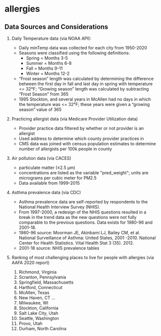 # allergies
## Data Sources and Considerations

1. Daily Temperature data (via NOAA API): 
	* Daily minTemp data was collected for each city from 1950-2020
	* Seasons were classified using the following definitions:
		* Spring = Months 3-5
		* Summer = Months 6-8
		* Fall = Months 9-11
		* Winter = Months 12-2
	* “Frost season” length was calculated by determining the difference between the first day in fall and last day in spring with temperature <= 32°F; “Growing season” length was calculated by subtracting “Frost Season” from 365
	* 1995 Stockton, and several years in McAllen had no days in which the temperature was <= 32°F; these years were given a “growing season” value of 365

2. Practicing allergist data (via Medicare Provider Utilization data)
	* Provider practice data filtered by whether or not provider is an allergist
	* Used address to determine which county provider practices in
	* CMS data was joined with census population estimates to determine number of allergists per 100k people in county

3. Air pollution data (via CACES)
	* particulate matter (≤2.5 μm)
	* concentrations are listed as the variable "pred_weight"; units are micrograms per cubic meter for PM2.5
	* Data available from 1999-2015

4. Asthma prevalence data (via CDC)
	* Asthma prevalence data are self-reported by respondents to the National Health Interview Survey (NHIS). 
	* From 1997-2000, a redesign of the NHIS questions resulted in a break in the trend data as the new questions were not fully comparable to the previous questions. Data exists for 1980-96 and 2001-18.
	* 1980-96 source: Moorman JE, Akinbami LJ, Bailey CM, et al. National Surveillance of Asthma: United States, 2001 -2010. National Center for Health Statistics. Vital Health Stat 3 (35). 2012.
	* 2001-18 source: NHIS prevalence tables

5. Ranking of most challenging places to live for people with allergies (via AAFA 2020 report)
	1. Richmond, Virginia
	2. Scranton, Pennsylvania
	3. Springfield, Massachusetts
	4. Hartford, Connecticut
	5. McAllen, Texas
	6. New Haven, CT
	...
	95. Milwaukee, WI
	96. Stockton, California
	97. Salt Lake City, Utah
	98. Seattle, Washington
	99. Provo, Utah
	100. Durham, North Carolina
